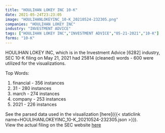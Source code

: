 ```yaml
---
title: "HOULIHAN LOKEY INC 10-K"
date: 2021-05-24T23:23:05
image: "HOULIHANLOKEYINC_10-K_20210524-232305.png"
companies: "HOULIHAN LOKEY INC"
industry: "INVESTMENT ADVICE"
tags: ["HOULIHAN LOKEY INC","INVESTMENT ADVICE","05-21-2021","10-K"]
forms: "10-K"
---
```

HOULIHAN LOKEY INC, which is in the Investment Advice [6282] industry, SEC 10-K filing on May 21, 2021 had 25814 (cleaned) words - 600 were utilized for the visualizations.

Top Words:
1. financial - 356 instances
2. 31 - 280 instances
3. march - 274 instances
4. company - 253 instances
5. 2021 - 226 instances


See the parsed data used in the visualization [here]({{< staticlink name=HOULIHANLOKEYINC_10-K_20210524-232305.json >}}).  
View the actual filing on the SEC website [here](https://www.sec.gov/Archives/edgar/data/1302215/0001302215-21-000027.txt)